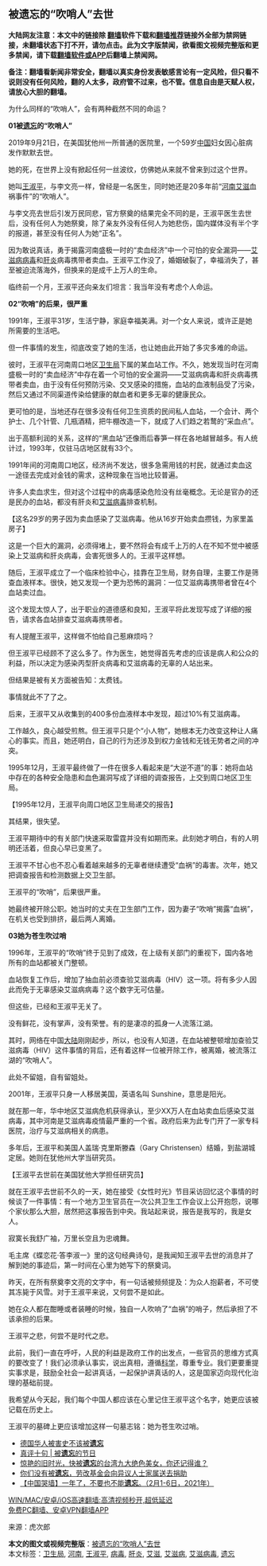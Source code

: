  <h2>被遗忘的“吹哨人”去世</h2> <p class="notice"><b>大陆网友注意：本文中的链接除 <a href="https://github.com/bannedbook/fanqiang" >翻墙</a>软件下载和<a href="https://github.com/killgcd/justmysocks/blob/master/README.md">翻墙推荐</a>链接外全部为禁网链接，未翻墙状态下打不开，请勿点击。此为文字版禁闻，欲看图文视频完整版和更多禁闻，请下载<a href="https://github.com/bannedbook/fanqiang">翻墙软件或APP</a>后翻墙上禁闻网。</p><p>备注：翻墙看新闻非常安全，翻墙以真实身份发表敏感言论有一定风险，但只看不说则没有任何风险，翻的人太多，政府管不过来，也不管。信息自由是天赋人权，请放心大胆的翻墙。</b></p>  <div class="entry"> <p id="summary">为什么同样的“吹哨人”，会有两种截然不同的命运？</p> <p><strong>01被<a href="https://www.bannedbook.org/bnews/tag/%E9%81%97%E5%BF%98/" class="st_tag internal_tag" rel="tag" title="标签 遗忘 下的日志">遗忘</a>的“吹哨人”</strong></p> <p>2019年9月21日，在美国犹他州一所普通的医院里，一个59岁<span class='wp_keywordlink_affiliate'><a href="https://www.bannedbook.org/" title="中国" target="_blank">中国</a></span>妇女因心脏病发作默默去世。</p> <p>她的死，在世界上没有掀起任何一丝波纹，仿佛她从来就不曾来到过这个世界。</p> <p>她叫<a href="https://www.bannedbook.org/bnews/tag/%e7%8e%8b%e6%b7%91%e5%b9%b3/" class="st_tag internal_tag" rel="tag" title="标签 王淑平 下的日志">王淑平</a>，与李文亮一样，曾经是一名医生，同时她还是20多年前“<a href="https://www.bannedbook.org/bnews/tag/%e6%b2%b3%e5%8d%97/" class="st_tag internal_tag" rel="tag" title="标签 河南 下的日志">河南</a><a href="https://www.bannedbook.org/bnews/tag/%e8%89%be%e6%bb%8b/" class="st_tag internal_tag" rel="tag" title="标签 艾滋 下的日志">艾滋</a>血祸事件”的“吹哨人”。</p> <p>与李文亮去世后引发万民同悲，官方祭奠的结果完全不同的是，王淑平医生去世后，没有任何人为她祭奠，除了亲友外没有任何人为她悲伤，国内媒体没有半个字的报道，甚至没有任何人为她“正名”。</p> <p>因为敢说真话，勇于揭露河南盛极一时的“卖血经济”中一个可怕的安全漏洞——<a href="https://www.bannedbook.org/bnews/tag/%e8%89%be%e6%bb%8b%e7%97%85/" class="st_tag internal_tag" rel="tag" title="标签 艾滋病 下的日志">艾滋病</a><a href="https://www.bannedbook.org/bnews/tag/%e7%97%85%e6%af%92/" class="st_tag internal_tag" rel="tag" title="标签 病毒 下的日志">病毒</a>和<a href="https://www.bannedbook.org/bnews/tag/%E8%82%9D%E7%82%8E/" class="st_tag internal_tag" rel="tag" title="标签 肝炎 下的日志">肝炎</a>病毒携带者卖血。王淑平工作没了，婚姻破裂了，幸福消失了，甚至被迫流落海外，但换来的是成千上万人的生命。</p> <p>临终前一个月，王淑平还向亲友们坦言：我当年没有考虑个人命运。</p> <p><strong>02“吹哨”的后果，很严重</strong></p> <p>1991年，王淑平31岁，生活宁静，家庭幸福美满。对一个女人来说，或许正是她所需要的生活吧。</p> <p>但一件事情的发生，彻底改变了她的生活，也让她由此开始了多灾多难的命运。</p> <p>彼时，王淑平在河南周口地区<a href="https://www.bannedbook.org/bnews/tag/%E5%8D%AB%E7%94%9F%E5%B1%80/" class="st_tag internal_tag" rel="tag" title="标签 卫生局 下的日志">卫生局</a>下属的某血站工作。不久，她发现当时在河南盛极一时的“卖血经济”中存在着一个可怕的安全漏洞——艾滋病病毒和肝炎病毒携带者卖血，由于没有任何预防污染、交叉感染的措施，血站的血液制品受了污染，然后又通过不同渠道传染给健康的献血者和更多无辜的健康民众。</p> <p>更可怕的是，当地还存在很多没有任何卫生资质的民间私人血站，一个会计、两个护士、几个针管、几瓶酒精，把牛棚改造一下，就成了人们趋之若鹜的“采血点”。</p>  <p>出于高额利润的关系，这样的“黑血站”还像雨后春笋一样在各地越冒越多。有人统计过，1993年，仅驻马店地区就有33个。</p> <p>1991年间的河南周口地区，经济尚不发达，很多急需用钱的村民，就通过卖血这一途径去完成对金钱的需求，这种现象在当地比较普遍。</p> <p>许多人卖血求生，但对这个过程中的病毒感染危险没有丝毫概念。无论是官办的还是民办的血站，都没有肝炎和<a href="https://www.bannedbook.org/bnews/tag/%E8%89%BE%E6%BB%8B%E7%97%85%E6%AF%92/" class="st_tag internal_tag" rel="tag" title="标签 艾滋病毒 下的日志">艾滋病毒</a>排查机制。</p> <p>【这名29岁的男子因为卖血感染了艾滋病毒。他从16岁开始卖血攒钱，为家里盖房子】</p> <p>这是一个巨大的漏洞，必须得堵上，要不然将会有成千上万的人在不知不觉中被感染上艾滋病和肝炎病毒，会害死很多人的。王淑平这样想。</p> <p>随后，王淑平成立了一个临床检验中心，挂靠在卫生局，财务自理，主要工作是筛查血液样本。很快，她又发现一个更为恐怖的漏洞：一位艾滋病毒携带者曾在4个血站卖过血。</p> <p>这个发现太惊人了，出于职业的道德感和良知，王淑平将此发现写成了详细的报告，请求各血站排查艾滋病毒携带者。</p> <p>有人提醒王淑平，这样做不怕给自己惹麻烦吗？</p> <p>但王淑平已经顾不了这么多了。作为医生，她觉得首先考虑的应该是病人和公众的利益，所以决定为感染丙型肝炎病毒和艾滋病毒的无辜的人站出来。</p> <p>但结果是被有关方面被告知：太费钱。</p> <p>事情就此不了了之。</p> <p>后来，王淑平又从收集到的400多份血液样本中发现，超过10%有艾滋病毒。</p> <p>工作越久，良心越受煎熬。但王淑平只是个“小人物”，她根本无力改变这种让人痛心的事实。而且，她还明白，自己的行为还涉及到权力金钱和无钱无势者之间的冲突。</p>  <p>1995年12月，王淑平最终做了一件在很多人看起来是“大逆不道”的事：她将血站中存在的各种安全隐患和血色漏洞写成了详细的调查报告，上交到周口地区卫生局。</p> <p>【1995年12月，王淑平向周口地区卫生局递交的报告】</p> <p>其结果，很失望。</p> <p>王淑平期待中的有关部门快速采取雷霆并没有如期而来。此刻她才明白，有的人明明还活着，但良心早已变黑了。</p> <p>王淑平不甘心也不忍心看着越来越多的无辜者继续遭受“血祸”的毒害。次年，她又把调查报告和检测数据上交卫生部。</p> <p>王淑平的“吹哨”，后果很严重。</p> <p>她最终被开除公职。她当时的丈夫在卫生部门工作，因为妻子“吹哨”揭露“血祸”，在机关也受到排挤，最后两人离婚。</p> <p><strong>03她为苍生吹过哨</strong></p> <p>1996年，王淑平的“吹哨”终于见到了成效，在上级有关部门的重视下，国内各地所有的血站都被关门整顿。</p> <p>血站恢复工作后，增加了抽血前必须查验艾滋病毒（HIV）这一项。将有多少人因此而免于无辜感染艾滋病病毒？这个数字无可估量。</p> <p>但这些，已经和王淑平无关了。</p> <p>没有鲜花，没有掌声，没有荣誉。有的是凄凉的孤身一人流落江湖。</p> <p>其时，网络在中国<span class='wp_keywordlink_affiliate'><a href="https://www.bannedbook.org/" title="大陆" target="_blank">大陆</a></span>刚刚起步，所以，也没有人知道，在血站被整顿增加查验艾滋病毒（HIV）这件事情的背后，还有着这样一位被开除工作，被离婚，被流落江湖的“吹哨人”。</p>  <p>此处不留姐，自有留姐处。</p> <p>2001年，王淑平只身一人移居美国，英语名叫 Sunshine，意思是阳光。</p> <p>就在那一年，华中地区艾滋病危机获得承认，至少XX万人在血站卖血后感染艾滋病毒，其中河南是艾滋病毒疫情最严重的一个省。政府后来为此专门开了一家专科医院，治疗与艾滋病相关的病患。</p> <p>多年后，王淑平和美国人盖瑞·克里斯滕森（Gary Christensen）结婚，到盐湖城定居。她则在犹他州大学当研究员。</p> <p>【王淑平去世前在美国犹他大学担任研究员】</p> <p>就在王淑平去世前不久的一天，她在接受《女性时光》节目采访回忆这个事情的时候谈了一件事情：有一个地方卫生官员在一次公共卫生工作会议上公开抱怨，说哪个家伙那么大胆，居然把这事报告到中央。我站起来说，报告是我写的，我是女人。</p> <p>寂寞长我舒广袖，万里长空且为忠魂舞。</p> <p>毛主席《蝶恋花·答李淑一》里的这句经典诗句，是我闻知王淑平去世的消息并了解到她的事迹后，第一时间在心里为她写下的祭奠词。</p> <p>昨天，在所有祭奠李文亮的文字中，有一句话被频频提及：为众人抱薪者，不可使其冻毙于风雪。对于王淑平来说，又何尝不是如此。</p> <p>她在众人都在酣睡或者装睡的时候，独自一人吹响了“血祸”的哨子，然后承担了不该承担的后果。</p> <p>王淑平之悲，何尝不是时代之悲。</p> <p>此前，我们一直在呼吁，人民的利益是政府工作的出发点，一些官员的思维方式真的要改变了！我们必须承认事实，说出真相，遵循<span class='wp_keywordlink'><a href="https://www.bannedbook.org/forum11/topic309.html" title="禁片：“科学”的棍子" target="_blank">科学</a></span>，尊重专业。我们更要重提实事求是，鼓励全社会一起讲真话，一起保护讲真话的人，这是国家迈向现代化治理的基础前提。</p> <p>我希望从今天起，我们每个中国人都应该在心里记住王淑平这个名字，她更应该被记载在历史上。</p>  <p>王淑平的墓碑上更应该增加这样一句墓志铭：她为苍生吹过哨。</p> <ul class='op-related-articles' title='相关阅读'> <li><a href='https://www.bannedbook.org/bnews/lifebaike/20210320/1508724.html' target='_blank'>德国华人被害史不该被<b>遗忘</b></a></li> <li><a href='https://www.bannedbook.org/bnews/baitai/20210310/1501649.html' target='_blank'>真评十句 &#124; 被<b>遗忘</b>的节日</a></li> <li><a href='https://www.bannedbook.org/bnews/yule/20210304/1497884.html' target='_blank'>惊艳的旧时光，快被<b>遗忘</b>的台湾九大绝色美女，你还记得谁？</a></li> <li><a href='https://www.bannedbook.org/bnews/headline/20210302/1496640.html' target='_blank'>你们没有被<b>遗忘</b>，劳改基金会向异议人士家属送去捐助</a></li> <li><a href='https://www.bannedbook.org/bnews/baitai/20210206/1482722.html' target='_blank'>【中国哭墙】一年了，不要也不能<b>遗忘</b>。（2月1-6日，2021年）</a></li> </ul> <p class="texttj"> <a href="https://github.com/bannedbook/fanqiang/wiki/V2ray%E6%9C%BA%E5%9C%BA" target="_blank">WIN/MAC/安卓/iOS高速翻墙:高清视频秒开,超低延迟</a><br/> <a href="https://github.com/bannedbook/fanqiang/wiki/%E7%A6%81%E9%97%BB%E7%BD%91%E5%AE%89%E5%8D%93%E7%BF%BB%E5%A2%99%E6%96%B0%E9%97%BBAPP" target="_blank">免费PC翻墙、安卓VPN翻墙APP</a></p><p> 来源：虎次郎 </p><a name='sharetosocial'></a>       <div><b>本文的图文或视频完整版</b>：<a href='https://www.bannedbook.org/bnews/cbnews/20210330/1515971.html'>被遗忘的“吹哨人”去世</a></div>  </div><!--END ENTRY--> <div class="postfooter"> <div>本文标签：<a href="https://www.bannedbook.org/bnews/tag/%E5%8D%AB%E7%94%9F%E5%B1%80/" rel="tag">卫生局</a>, <a href="https://www.bannedbook.org/bnews/tag/%e6%b2%b3%e5%8d%97/" rel="tag">河南</a>, <a href="https://www.bannedbook.org/bnews/tag/%e7%8e%8b%e6%b7%91%e5%b9%b3/" rel="tag">王淑平</a>, <a href="https://www.bannedbook.org/bnews/tag/%e7%97%85%e6%af%92/" rel="tag">病毒</a>, <a href="https://www.bannedbook.org/bnews/tag/%E8%82%9D%E7%82%8E/" rel="tag">肝炎</a>, <a href="https://www.bannedbook.org/bnews/tag/%e8%89%be%e6%bb%8b/" rel="tag">艾滋</a>, <a href="https://www.bannedbook.org/bnews/tag/%e8%89%be%e6%bb%8b%e7%97%85/" rel="tag">艾滋病</a>, <a href="https://www.bannedbook.org/bnews/tag/%E8%89%BE%E6%BB%8B%E7%97%85%E6%AF%92/" rel="tag">艾滋病毒</a>, <a href="https://www.bannedbook.org/bnews/tag/%E9%81%97%E5%BF%98/" rel="tag">遗忘</a></div>  </div><!--END POSTFOOTER--> 